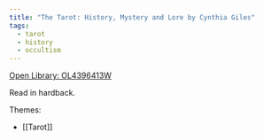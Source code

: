 ```yaml
---
title: "The Tarot: History, Mystery and Lore by Cynthia Giles"
tags:
  - tarot
  - history
  - occultism
---
```

[Open Library: OL4396413W](https://openlibrary.org/works/OL4396413W/The_Tarot)

Read in hardback.

Themes:

* [[Tarot]]
